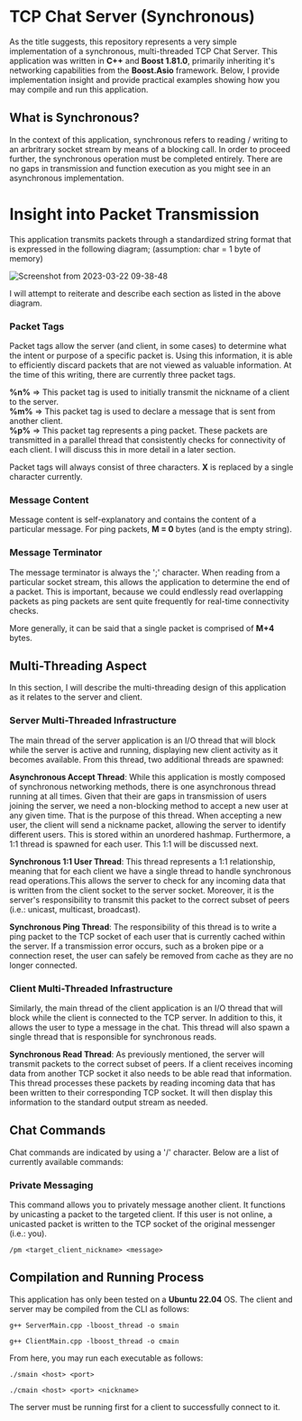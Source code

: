 # TCP Chat Server (Synchronous)

As the title suggests, this repository represents a very simple implementation of a synchronous, multi-threaded TCP Chat Server. 
This application was written in **C++** and **Boost 1.81.0**, primarily inheriting it's networking capabilities from the **Boost.Asio** 
framework. Below, I provide implementation insight and provide practical examples showing how you may compile and run this application.  

## What is Synchronous?

In the context of this application, synchronous refers to reading / writing to an arbritrary socket stream by means of a blocking call. 
In order to proceed further, the synchronous operation must be completed entirely. There are no gaps in transmission and function
execution as you might see in an asynchronous implementation.

# Insight into Packet Transmission  

This application transmits packets through a standardized string format that is expressed in the following diagram; (assumption: char = 1 byte of memory)   
  
  
![Screenshot from 2023-03-22 09-38-48](https://user-images.githubusercontent.com/46636441/226922122-27d152e5-07cf-4e26-bb96-8ea296e3ddc9.png)

I will attempt to reiterate and describe each section as listed in the above diagram.

### Packet Tags  

Packet tags allow the server (and client, in some cases) to determine what the intent or purpose of a specific packet is. Using this information,
it is able to efficiently discard packets that are not viewed as valuable information. At the time of this writing, there are currently three
packet tags.

  **%n%** => This packet tag is used to initially transmit the nickname of a client to the server.  
  **%m%** => This packet tag is used to declare a message that is sent from another client.  
  **%p%** => This packet tag represents a ping packet. These packets are transmitted in a parallel thread that consistently checks for connectivity
         of each client. I will discuss this in more detail in a later section.
         
Packet tags will always consist of three characters. **X** is replaced by a single character currently.

### Message Content  

Message content is self-explanatory and contains the content of a particular message. For ping packets, **M = 0** bytes (and is the empty string).  

### Message Terminator  

The message terminator is always the ';' character. When reading from a particular socket stream, this allows the application to determine the end
of a packet. This is important, because we could endlessly read overlapping packets as ping packets are sent quite frequently for real-time 
connectivity checks.  

More generally, it can be said that a single packet is comprised of **M+4** bytes.  

## Multi-Threading Aspect

In this section, I will describe the multi-threading design of this application as it relates to the server and client.

### Server Multi-Threaded Infrastructure

The main thread of the server application is an I/O thread that will block while the server is active and running, displaying new client
activity as it becomes available. From this thread, two additional threads are spawned:

  **Asynchronous Accept Thread**: While this application is mostly composed of synchronous networking methods, there is one
  asynchronous thread running at all times. Given that their are gaps in transmission of users joining the server, we need
  a non-blocking method to accept a new user at any given time. That is the purpose of this thread. When accepting a new 
  user, the client will send a nickname packet, allowing the server to identify different users. This is stored within an
  unordered hashmap. Furthermore, a 1:1 thread is spawned for each user. This 1:1 will be discussed next.
  
  **Synchronous 1:1 User Thread**: This thread represents a 1:1 relationship, meaning that for each client we have a single
  thread to handle synchronous read operations.This allows the server to check for any incoming data that is written from
  the client socket to the server socket. Moreover, it is the server's responsibility to transmit this packet to the correct
  subset of peers (i.e.: unicast, multicast, broadcast).
  
  **Synchronous Ping Thread**: The responsibility of this thread is to write a ping packet to the TCP socket of each user that
  is currently cached within the server. If a transmission error occurs, such as a broken pipe or a connection reset, the user
  can safely be removed from cache as they are no longer connected.
  
### Client Multi-Threaded Infrastructure  

Similarly, the main thread of the client application is an I/O thread that will block while the client is connected to the
TCP server. In addition to this, it allows the user to type a message in the chat. This thread will also spawn a single thread
that is responsible for synchronous reads.    

  **Synchronous Read Thread**: As previously mentioned, the server will transmit packets to the correct subset of peers. If a client
  receives incoming data from another TCP socket it also needs to be able read that information. This thread processes these packets
  by reading incoming data that has been written to their corresponding TCP socket. It will then display this information to the
  standard output stream as needed.
  
## Chat Commands

Chat commands are indicated by using a '/' character. Below are a list of currently available commands:

  ### Private Messaging
  This command allows you to privately message another client. It functions by unicasting a packet to the targeted client. If
  this user is not online, a unicasted packet is written to the TCP socket of the original messenger (i.e.: you).  
  
  ```/pm <target_client_nickname> <message>```
  
## Compilation and Running Process  

This application has only been tested on a **Ubuntu 22.04** OS. The client and server may be compiled from the CLI as follows: 

```g++ ServerMain.cpp -lboost_thread -o smain```

```g++ ClientMain.cpp -lboost_thread -o cmain```

From here, you may run each executable as follows:  

```./smain <host> <port>```

```./cmain <host> <port> <nickname>```  

The server must be running first for a client to successfully connect to it.
